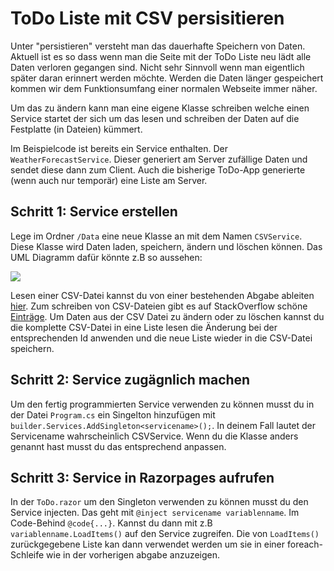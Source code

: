 # ToDo Liste mit CSV persisitieren

Unter "persistieren" versteht man das dauerhafte Speichern von Daten. Aktuell ist es so dass wenn man die Seite mit der ToDo Liste neu lädt alle Daten verloren gegangen sind. Nicht sehr Sinnvoll wenn man eigentlich später daran erinnert werden möchte. Werden die Daten länger gespeichert kommen wir dem Funktionsumfang einer normalen Webseite immer näher. 

Um das zu ändern kann man eine eigene Klasse schreiben welche einen Service startet der sich um das lesen und schreiben der Daten auf die Festplatte (in Dateien) kümmert. 

Im Beispielcode ist bereits ein Service enthalten. Der `WeatherForecastService`. Dieser generiert am Server zufällige Daten und sendet diese dann zum Client. Auch die bisherige ToDo-App generierte (wenn auch nur temporär) eine Liste am Server. 

## Schritt 1: Service erstellen

Lege im Ordner `/Data` eine neue Klasse an mit dem Namen `CSVService`. Diese Klasse wird Daten laden, speichern, ändern und löschen können. Das UML Diagramm dafür könnte z.B so aussehen:

![](https://www.planttext.com/api/plantuml/svg/TO-n2eD038RtUugCTkWJjBI5kWZI3jhkwWK9d1UvY-qWldllB58HcY44lY_XZsfCvJsKh3aJxDIe85G_r8OQ82kGQHYXHJc0ZsrQSo-ER7k6aiJWVwrcDf3vbErMcfHItm3NubcWUr4JbB2xXvoy79TO9yYvqd7ooMx6yyr2sE4Dtn4aYmiKsafAqQ3WtU9inPT8h_2ZrzKFRuw4V1UqUkZC1m00)

<!--

class TodoItem
{
    public int Id { get; set; }
    public string? Title { get; set; }
    public bool IsDone { get; set; }
}


class CSVService {
  - List<TodoItem> LoadItems()
  - bool StoreNewItem(TodoItem item)
  - bool DeleteOneItem(int id)
  - bool UpdateOneItem(TodoItem item)
}

@enduml
-->

Lesen einer CSV-Datei kannst du von einer bestehenden Abgabe ableiten [hier](https://github.com/maximiliankraft/WienerLinienEchtzeitdaten/blob/main/WienerLinienEchtzeitdaten/Program.cs#L12).  Zum schreiben von CSV-Dateien gibt es auf StackOverflow schöne [Einträge](https://stackoverflow.com/a/18757340). Um Daten aus der CSV Datei zu ändern oder zu löschen kannst du die komplette CSV-Datei in eine Liste lesen die Änderung bei der entsprechenden Id anwenden und die neue Liste wieder in die CSV-Datei speichern.


## Schritt 2: Service zugägnlich machen

Um den fertig programmierten Service verwenden zu können musst du in der Datei `Program.cs` ein Singelton hinzufügen mit `builder.Services.AddSingleton<servicename>();`. In deinem Fall lautet der Servicename wahrscheinlich CSVService. Wenn du die Klasse anders genannt hast musst du das entsprechend anpassen. 

## Schritt 3: Service in Razorpages aufrufen

In der `ToDo.razor` um den Singleton verwenden zu können musst du den Service injecten. Das geht mit `@inject servicename variablenname`. Im Code-Behind `@code{...}`. Kannst du dann mit z.B `variablenname.LoadItems()` auf den Service zugreifen. Die von `LoadItems()` zurückgegebene Liste kan dann verwendet werden um sie in einer foreach-Schleife wie in der vorherigen abgabe anzuzeigen. 

